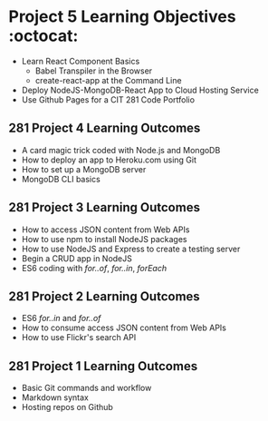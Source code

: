 # Project 5 Learning Objectives :octocat:

- Learn React Component Basics
  - Babel Transpiler in the Browser
  - create-react-app at the Command Line
- Deploy NodeJS-MongoDB-React App to Cloud Hosting Service
- Use Github Pages for a CIT 281 Code Portfolio

## 281 Project 4 Learning Outcomes

- A card magic trick coded with Node.js and MongoDB
- How to deploy an app to Heroku.com using Git
- How to set up a MongoDB server
- MongoDB CLI basics

## 281 Project 3 Learning Outcomes

- How to access JSON content from Web APIs
- How to use npm to install NodeJS packages
- How to use NodeJS and Express to create a testing server
- Begin a CRUD app in NodeJS
- ES6 coding with _for..of_, _for..in_, _forEach_

## 281 Project 2 Learning Outcomes

- ES6 _for..in_ and _for..of_
- How to consume access JSON content from Web APIs
- How to use Flickr's search API

## 281 Project 1 Learning Outcomes

- Basic Git commands and workflow
- Markdown syntax
- Hosting repos on Github
